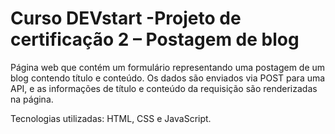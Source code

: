 # Curso DEVstart -Projeto de certificação 2 – Postagem de blog

Página web que contém um formulário representando uma postagem de um blog contendo título e conteúdo.
Os dados são enviados via POST para uma API, e as informações de título e conteúdo da requisição são renderizadas na página.

Tecnologias utilizadas: HTML, CSS e JavaScript.

